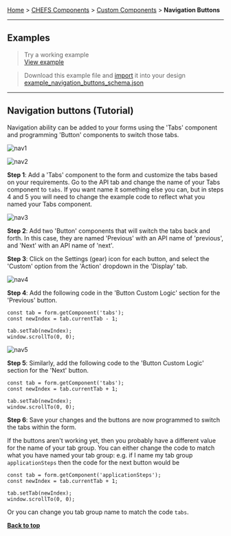 [Home](.) > [CHEFS Components](CHEFS-Components) > [Custom Components](Custom-components) > **Navigation Buttons**
***

## Examples
> Try a working example<br>
> [View example](https://submit.digital.gov.bc.ca/app/form/submit?f=3fe31d91-a802-44a4-8215-03110af26470)

> Download this example file and [import](Importing-and-exporting-form-designs) it into your design<br>
> [example_navigation_buttons_schema.json](examples/example_navigation_buttons_schema.json)
***

## Navigation buttons (Tutorial)

Navigation ability can be added to your forms using the 'Tabs' component and programming 'Button' components to switch those tabs.

![nav1](https://user-images.githubusercontent.com/91633223/203415099-cc0d93df-4a37-4261-90e8-4b6b25d2626e.png)

![nav2](https://user-images.githubusercontent.com/91633223/203415103-e29d6ae4-f009-4936-bbb5-d5def4f9c4cd.png)

**Step 1**: Add a 'Tabs' component to the form and customize the tabs based on your requirements. Go to the API tab and change the name of your Tabs component to `tabs`. If you want name it something else you can, but in steps 4 and 5 you will need to change the example code to reflect what you named your Tabs component.

![nav3](https://user-images.githubusercontent.com/91633223/203415241-980110ae-4be5-4e5d-946a-93e15d1e84d5.png)

**Step 2**: Add two 'Button' components that will switch the tabs back and forth. In this case, they are named 'Previous' with an API name of 'previous', and 'Next' with an API name of 'next'.

**Step 3**: Click on the Settings (gear) icon for each button, and select the 'Custom' option from the 'Action' dropdown in the 'Display' tab.

![nav4](https://user-images.githubusercontent.com/91633223/203415419-572e347d-10c4-4512-bdaa-6e3a1d442092.png)

**Step 4**: Add the following code in the 'Button Custom Logic' section for the 'Previous' button. 

```
const tab = form.getComponent('tabs');
const newIndex = tab.currentTab - 1;

tab.setTab(newIndex);
window.scrollTo(0, 0);
```

![nav5](https://user-images.githubusercontent.com/91633223/203415546-b9e5223f-7c3e-44ef-a857-19fffc4baef0.png)

<!-- and set the 'Previous' button to be disabled by default, since we always start on the first tab. -->

**Step 5**: Similarly, add the following code to the 'Button Custom Logic' section for the 'Next' button.

```
const tab = form.getComponent('tabs');
const newIndex = tab.currentTab + 1;

tab.setTab(newIndex);
window.scrollTo(0, 0);
```

**Step 6**: Save your changes and the buttons are now programmed to switch the tabs within the form. 

If the buttons aren't working yet, then you probably have a different value for the name of your tab group. You can either change the code to match what you have named your tab group: e.g. if I name my tab group `applicationSteps` then the code for the next button would be 
```
const tab = form.getComponent('applicationSteps');
const newIndex = tab.currentTab + 1;

tab.setTab(newIndex);
window.scrollTo(0, 0);
```

Or you can change you tab group name to match the code `tabs`.

**[Back to top](#top)**